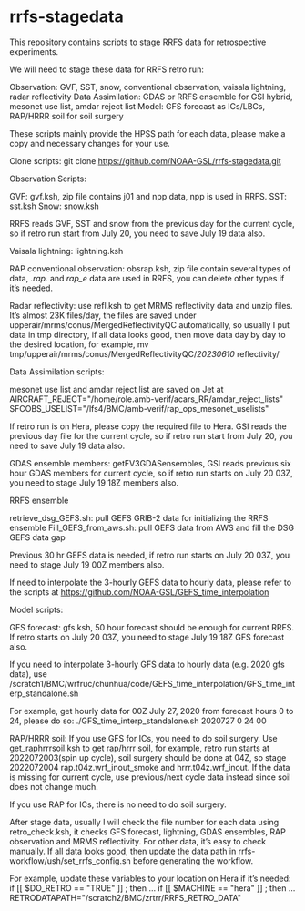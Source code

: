 # rrfs-stagedata
This repository contains scripts to stage RRFS data for retrospective experiments.


We will need to stage these data for RRFS retro run: 

Observation: GVF, SST, snow,  conventional observation, vaisala lightning, radar reflectivity
Data Assimilation: GDAS or RRFS ensemble for GSI hybrid, mesonet use list, amdar reject list
Model: GFS forecast as ICs/LBCs, RAP/HRRR soil for soil surgery

These scripts mainly provide the HPSS path for each data, please make a copy and necessary changes for your use.


Clone scripts:
git clone https://github.com/NOAA-GSL/rrfs-stagedata.git



Observation Scripts:

GVF: gvf.ksh, zip file contains j01 and npp data, npp is used in RRFS.
SST: sst.ksh
Snow: snow.ksh

RRFS reads GVF, SST and snow from the previous day for the current cycle, so if retro run start from July 20, you need to save July 19 data also.

Vaisala lightning: lightning.ksh

RAP conventional observation: obsrap.ksh, zip file contain several types of data, *.rap.* and *rap_e* data are used in RRFS, you can delete other types if it’s needed.

Radar reflectivity: use refl.ksh to get MRMS reflectivity data and unzip files. It’s almost 23K files/day, the files are saved under upperair/mrms/conus/MergedReflectivityQC automatically, so usually I put data in tmp directory, if all data looks good, then  move data day by day to the desired location, for example, 
            mv tmp/upperair/mrms/conus/MergedReflectivityQC/*20230610*   reflectivity/
	

Data Assimilation scripts:
                 
mesonet use list and amdar reject list are saved on Jet at
AIRCRAFT_REJECT="/home/role.amb-verif/acars_RR/amdar_reject_lists"
SFCOBS_USELIST="/lfs4/BMC/amb-verif/rap_ops_mesonet_uselists"

If retro run is on Hera, please copy the required file to Hera. 
GSI reads the previous day file for the current cycle, so if retro run start from July 20, you need to save July 19 data also.


GDAS ensemble members: getFV3GDASensembles, GSI reads previous six hour GDAS members for current cycle, so if retro run starts on July 20 03Z, you need to stage July 19 18Z members also.
 
RRFS ensemble

retrieve_dsg_GEFS.sh: pull GEFS GRIB-2 data for initializing the RRFS ensemble
Fill_GEFS_from_aws.sh: pull GEFS data from AWS and fill the DSG GEFS data gap
            
Previous 30 hr GEFS data is needed,  if retro run starts on July 20 03Z, you need to stage July 19 00Z members also.
 
If need to interpolate the 3-hourly GEFS data to hourly data, please refer to the scripts at  https://github.com/NOAA-GSL/GEFS_time_interpolation


Model scripts:

GFS forecast: gfs.ksh, 50 hour forecast should be enough for current RRFS. If retro starts on July 20 03Z, you need to stage July 19 18Z GFS forecast also. 

If you need to interpolate 3-hourly GFS data to hourly data (e.g. 2020 gfs data), use /scratch1/BMC/wrfruc/chunhua/code/GEFS_time_interpolation/GFS_time_interp_standalone.sh
 
For example, get hourly data for 00Z July 27, 2020 from forecast hours 0 to 24, please do so:
./GFS_time_interp_standalone.sh 2020727 0 24 00

RAP/HRRR soil: 
If you use GFS for ICs, you need to do soil surgery. Use get_raphrrrsoil.ksh to get rap/hrrr soil, for example, retro run starts at 2022072003(spin up cycle), soil surgery should be done at 04Z, so stage 2022072004 rap.t04z.wrf_inout_smoke and hrrr.t04z.wrf_inout. If the data is missing for current cycle, use previous/next cycle data instead since soil does not change much.
 
If you use RAP for ICs, there is no need to do soil surgery.


After stage data, usually I will check the file number for each data using retro_check.ksh, it checks GFS forecast, lightning, GDAS ensembles, RAP observation and MRMS reflectivity. For other data, it’s easy to check manually. If all data looks good, then update the data path in rrfs-workflow/ush/set_rrfs_config.sh before generating the workflow.

For example, update these variables to your location on Hera if it’s needed:
if [[ $DO_RETRO == "TRUE" ]] ; then
…
if [[ $MACHINE == "hera" ]] ; then
…     
    RETRODATAPATH="/scratch2/BMC/zrtrr/RRFS_RETRO_DATA"

